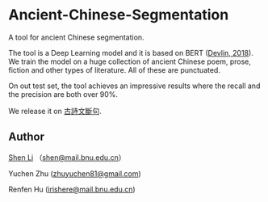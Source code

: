 # Ancient-Chinese-Segmentation
A tool for ancient Chinese segmentation.

The tool is a Deep Learning model and it is based on BERT ([Devlin, 2018](https://arxiv.org/abs/1810.04805)).
We train the model on a huge collection of ancient Chinese poem, prose, fiction and other types of literature.
All of these are punctuated.

On out test set, the tool achieves an impressive results where the recall and the precision are both over 90%.

We release it on [古詩文斷句](http://seg.shenshen.wiki).

## Author
[Shen Li](https://shenshen.wiki) （shen@mail.bnu.edu.cn）

Yuchen Zhu (zhuyuchen81@gmail.com)

Renfen Hu (irishere@mail.bnu.edu.cn)
